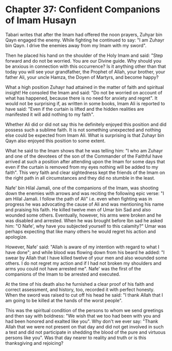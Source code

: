 Chapter 37: Confident Companions of Imam Husayn
===============================================

Tabari writes that after the Imam had offered the noon prayers, Zuhyar
bin Qayn engaged the enemy. While fighting he continued to say: "I am
Zuhayr bin Qayn. I drive the enemies away from my Imam with my sword".

Then he placed his hand on the shoulder of the Holy Imam and said: "Step
forward and do not be worried. You are our Divine guide. Why should you
be anxious in connection with this occurrence? Is it anything other than
that today you will see your grandfather, the Prophet of Allah, your
brother, your father Ali, your uncle Hamza, the Doyen of Martyrs, and
become happy?

What a high position Zuhayr had attained in the matter of faith and
spiritual insight! He consoled the Imam and said: "Do not be worried on
account of what has happened, because there is no need for anxiety and
regret". It would not be surprising if, as written in some books, Imam
Ali is reported to have said: "Even if the curtain is lifted and the
hidden realities are manifested it will add nothing to my faith".

Whether Ali did or did not say this he definitely enjoyed this position
and did possess such a sublime faith. It is not something unexpected and
nothing else could be expected from Imam Ali. What is surprising is that
Zuhayr bin Qayn also enjoyed this position to some extent.

What he said to the Imam shows that he was telling him: "I who am Zuhayr
and one of the devotees of the son of the Commander of the Faithful have
arrived at such a position after attending upon the Imam for some days
that even if the curtain is removed from my eyes nothing will be added
to my faith". This very faith and clear sightedness kept the friends of
the Imam on the right path in all circumstances and they did no stumble
in the least.

Nafe' bin Hilal Jamali, one of the companions of the Imam, was shooting
down the enemies with arrows and was reciting the following epic verse:
"I am Hilal Jamali. I follow the path of Ali" i.e. even when fighting
was in progress he was advocating the cause of Ali and was mentioning
his name and praising his faith. He killed twelve men of Umar bin Sad
and also wounded some others. Eventually, however, his arms were broken
and he was disabled and arrested. When he was brought before Ibn sad he
asked him: "O Nafe', why have you subjected yourself to this calamity?"
Umar was perhaps expecting that like many others he would regret his
action and apologize.

However, Nafe' said: "Allah is aware of my intention with regard to what
I have done"; and while blood was flowing down from his beard he added:
"I swear by Allah that I have killed twelve of your men and also wounded
some others. I do not regret my action and if I had not broken my
shoulders and arms you could not have arrested me". Nafe' was the first
of the companions of the Imam to be arrested and executed.

At the time of his death also he furnished a clear proof of his faith
and correct assessment, and history, too, recorded it with perfect
honesty. When the sword was raised to cut off his head he said: "I thank
Allah that I am going to be killed at the hands of the worst people".

This was the spiritual condition of the persons to whom we send
greetings and then say with boldness: "We wish that we too had been with
you and had been honored and exalted like you". Why don't we ever say:
"Thank Allah that we were not present on that day and did not get
involved in such a test and did not participate in shedding the blood of
the pure and virtuous persons like you". Was that day nearer to reality
and truth or is this thanksgiving and rejoicing?


